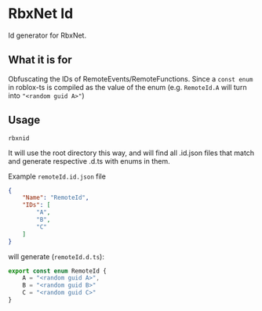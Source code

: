 RbxNet Id
==============
Id generator for RbxNet.


## What it is for

Obfuscating the IDs of RemoteEvents/RemoteFunctions. 
Since a `const enum` in roblox-ts is compiled as the value of the enum (e.g. `RemoteId.A` will turn into `"<random guid A>"`)


## Usage


```
rbxnid
```
It will use the root directory this way, and will find all .id.json files that match and generate respective .d.ts with enums in them.

Example `remoteId.id.json` file
```json
{
	"Name": "RemoteId",
	"IDs": [
		"A",
		"B",
		"C"
	]
}
```

will generate (`remoteId.d.ts`):


```ts
export const enum RemoteId {
    A = "<random guid A>",
	B = "<random guid B>"
	C = "<random guid C>"
}
```
